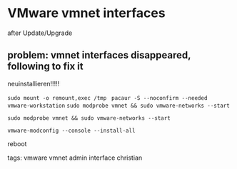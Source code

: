 # VMware vmnet interfaces

after Update/Upgrade

## problem: vmnet interfaces disappeared, following to fix it 

neuinstallieren!!!!!

`sudo mount -o remount,exec /tmp `
`pacaur -S --noconfirm --needed  vmware-workstation`
`sudo modprobe vmnet && sudo vmware-networks --start`



```sudo modprobe vmnet && sudo vmware-networks --start```

```vmware-modconfig --console --install-all```

reboot

tags: vmware vmnet admin interface christian